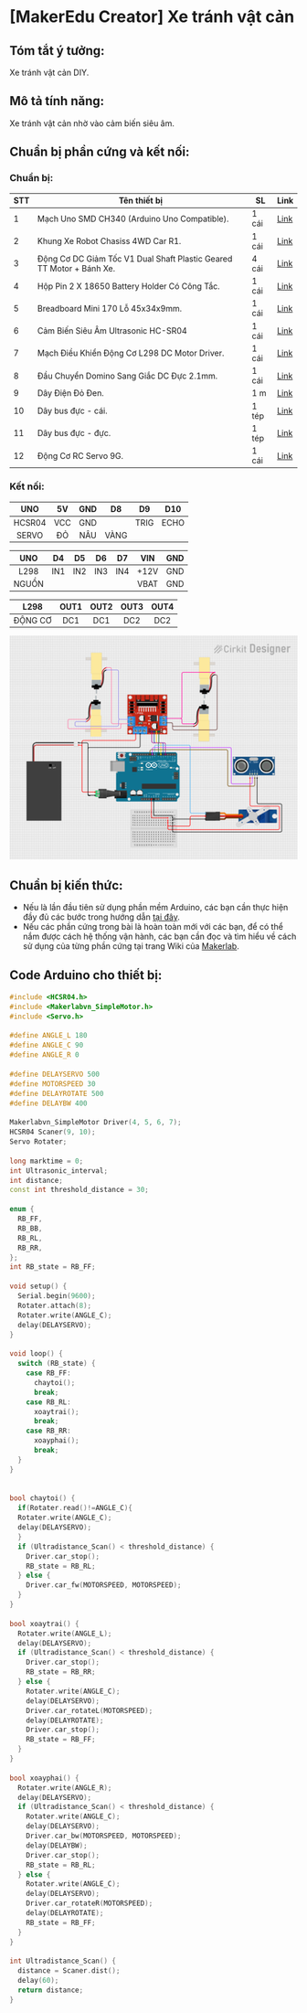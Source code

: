 # [MakerEdu Creator] Xe tránh vật cản
## Tóm tắt ý tưởng:
Xe tránh vật cản DIY.
## Mô tả tính năng:
Xe tránh vật cản nhờ vào cảm biến siêu âm.
## Chuẩn bị phần cứng và kết nối:
### Chuẩn bị:

<table class="tg">
<thead>
  <tr>
    <th class="tg-baqh">STT</th>
    <th class="tg-baqh">Tên thiết bị </th>
    <th class="tg-baqh">SL</th>
    <th class="tg-baqh">Link</th>
  </tr>
</thead>
<tbody>
  <tr>
    <td class="tg-baqh">1</td>
    <td class="tg-73oq">Mạch Uno SMD CH340 (Arduino Uno Compatible).</td>
    <td class="tg-baqh">1 cái</td>
    <td class="tg-baqh"><a href="https://hshop.vn/products/arduino-uno-r3-smd-chip-don">Link</a></td>
  </tr>
  <tr>
    <td class="tg-baqh">2</td>
    <td class="tg-0lax">Khung Xe Robot Chasiss 4WD Car R1.</td>
    <td class="tg-baqh">1 cái</td>
    <td class="tg-baqh"><a href="https://hshop.vn/products/khung-xe-robot-chasiss-4wd-car-r1">Link</a></td>
  </tr>
  <tr>
    <td class="tg-baqh">3</td>
    <td class="tg-0lax">Động Cơ DC Giảm Tốc V1 Dual Shaft Plastic Geared TT Motor + Bánh Xe.</td>
    <td class="tg-baqh">4 cái</td>
    <td class="tg-baqh"><a href="https://hshop.vn/products/dong-co-dc-giamtoc-v1-1-48">Link</a></td>
  </tr>
  <tr>
    <td class="tg-baqh">4</td>
    <td class="tg-0lax">Hộp Pin 2 X 18650 Battery Holder Có Công Tắc.</td>
    <td class="tg-baqh">1 cái</td>
    <td class="tg-baqh"><a href="https://hshop.vn/products/hop-pin-2-co-18650-co-cong-tac">Link</a></td>
  </tr>
  <tr>
    <td class="tg-baqh">5</td>
    <td class="tg-0lax">Breadboard Mini 170 Lỗ 45x34x9mm.</td>
    <td class="tg-baqh">1 cái</td>
    <td class="tg-baqh"><a href="https://hshop.vn/products/test-board-cammini-35-x-47mm">Link</a></td>
  </tr>
  <tr>
    <td class="tg-baqh">6</td>
    <td class="tg-0lax">Cảm Biến Siêu Âm Ultrasonic HC-SR04</td>
    <td class="tg-baqh">1 cái</td>
    <td class="tg-baqh"><a href="https://hshop.vn/products/cam-bien-sieu-am-srf04">Link</a></td>
  </tr>
  <tr>
    <td class="tg-baqh">7</td>
    <td class="tg-0lax">Mạch Điều Khiển Động Cơ L298 DC Motor Driver.</td>
    <td class="tg-baqh">1 cái</td>
    <td class="tg-baqh"><a href="https://hshop.vn/products/mach-dieu-khien-dong-co-dc-l298">Link</a></td>
  </tr>
  <tr>
    <td class="tg-baqh">8</td>
    <td class="tg-0lax">Đầu Chuyển Domino Sang Giắc DC Đực 2.1mm.</td>
    <td class="tg-baqh">1 cái</td>
    <td class="tg-baqh"><a href="https://hshop.vn/products/dau-chuyen-domino-sang-giac-dc-duc-2-1mm">Link</a></td>
  </tr>
  <tr>
    <td class="tg-baqh">9</td>
    <td class="tg-0lax">Dây Điện Đỏ Đen.</td>
    <td class="tg-baqh">1 m </td>
    <td class="tg-baqh"><a href="https://hshop.vn/products/day-dien-do-den">Link</a></td>
  </tr>
  <tr>
    <td class="tg-baqh">10</td>
    <td class="tg-0lax">Dây bus đực - cái.</td>
    <td class="tg-baqh">1 tép</td>
    <td class="tg-baqh"><a href="https://hshop.vn/products/day-camtest-board-duc-coi20cm40soi">Link</a></td>
  </tr>
  <tr>
    <td class="tg-0lax">11</td>
    <td class="tg-0lax">Dây bus đực - đực.</td>
    <td class="tg-0lax">1 tép</td>
    <td class="tg-0lax"><a href="https://hshop.vn/products/day-camtest-board-duc-duc-20cm40soi">Link</a></td>
  </tr>
    <tr>
    <td class="tg-0lax">12</td>
    <td class="tg-0lax">Động Cơ RC Servo 9G.</td>
    <td class="tg-0lax">1 cái</td>
    <td class="tg-0lax"><a href="https://hshop.vn/products/dong-co-rc-servo-9g">Link</a></td>
  </tr>
</tbody>
</table>

### Kết nối:

|   UNO  |  5V | GND |  D8  |  D9  | D10  |
|:------:|:---:|:---:|:----:|:----:|------|
| HCSR04 | VCC | GND |      | TRIG | ECHO |
| SERVO  | ĐỎ  | NÂU | VÀNG |      |      |

|  UNO  |  D4 |  D5 |  D6 |  D7 |  VIN | GND |
|:-----:|:---:|:---:|:---:|:---:|:----:|:---:|
|  L298 | IN1 | IN2 | IN3 | IN4 | +12V | GND |
| NGUỒN |     |     |     |     | VBAT | GND |

|   L298   | OUT1 | OUT2 | OUT3 | OUT4 |
|:--------:|:----:|:----:|:----:|:----:|
| ĐỘNG CƠ  |  DC1 |  DC1 |  DC2 |  DC2 |

<img src="../../image/R1_BlockAvoiding.png">

## Chuẩn bị kiến thức:
- Nếu là lần đầu tiên sử dụng phần mềm Arduino, các bạn cần thực hiện đầy đủ các bước trong hướng dẫn <a href="https://wiki.makerlab.vn/index.php/H%C6%B0%E1%BB%9Bng_d%E1%BA%ABn_s%E1%BB%AD_d%E1%BB%A5ng_ph%E1%BA%A7n_m%E1%BB%81m_Arduino_v%E1%BB%9Bi_c%C3%A1c_m%E1%BA%A1ch_Vietduino_%2B_MakerEdu_Shield_for_Vietduino">tại đây</a>.
- Nếu các phần cứng trong bài là hoàn toàn mới với các bạn, để có thể nắm được cách hệ thống vận hành, các bạn cần đọc và tìm hiểu về cách sử dụng của từng phần cứng tại trang Wiki của <a href="https://wiki.makerlab.vn/index.php/Main_Page">Makerlab</a>.
 
## Code Arduino cho thiết bị:
```Cpp
#include <HCSR04.h>
#include <Makerlabvn_SimpleMotor.h>
#include <Servo.h>

#define ANGLE_L 180
#define ANGLE_C 90
#define ANGLE_R 0

#define DELAYSERVO 500
#define MOTORSPEED 30
#define DELAYROTATE 500
#define DELAYBW 400

Makerlabvn_SimpleMotor Driver(4, 5, 6, 7);
HCSR04 Scaner(9, 10);
Servo Rotater;

long marktime = 0;
int Ultrasonic_interval;
int distance;
const int threshold_distance = 30;

enum {
  RB_FF,
  RB_BB,
  RB_RL,
  RB_RR,
};
int RB_state = RB_FF;

void setup() {
  Serial.begin(9600);
  Rotater.attach(8);
  Rotater.write(ANGLE_C);
  delay(DELAYSERVO);
}

void loop() {
  switch (RB_state) {
    case RB_FF:
      chaytoi();
      break;
    case RB_RL:
      xoaytrai();
      break;
    case RB_RR:
      xoayphai();
      break;
  }
}


bool chaytoi() {
  if(Rotater.read()!=ANGLE_C){
  Rotater.write(ANGLE_C);
  delay(DELAYSERVO);
  }
  if (Ultradistance_Scan() < threshold_distance) {
    Driver.car_stop();
    RB_state = RB_RL;
  } else {
    Driver.car_fw(MOTORSPEED, MOTORSPEED);
  }
}

bool xoaytrai() {
  Rotater.write(ANGLE_L);
  delay(DELAYSERVO);
  if (Ultradistance_Scan() < threshold_distance) {
    Driver.car_stop();
    RB_state = RB_RR;
  } else {
    Rotater.write(ANGLE_C);
    delay(DELAYSERVO);
    Driver.car_rotateL(MOTORSPEED);
    delay(DELAYROTATE);
    Driver.car_stop();
    RB_state = RB_FF;
  }
}

bool xoayphai() {
  Rotater.write(ANGLE_R);
  delay(DELAYSERVO);
  if (Ultradistance_Scan() < threshold_distance) {
    Rotater.write(ANGLE_C);
    delay(DELAYSERVO);
    Driver.car_bw(MOTORSPEED, MOTORSPEED);
    delay(DELAYBW);
    Driver.car_stop();
    RB_state = RB_RL;
  } else {
    Rotater.write(ANGLE_C);
    delay(DELAYSERVO);
    Driver.car_rotateR(MOTORSPEED);
    delay(DELAYROTATE);
    RB_state = RB_FF;
  }
}

int Ultradistance_Scan() {
  distance = Scaner.dist();
  delay(60);
  return distance;
}

```